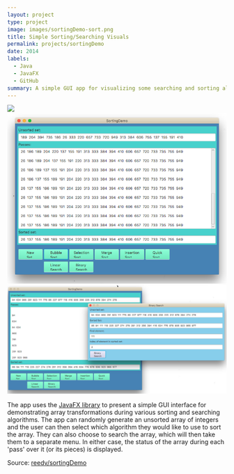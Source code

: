 ```yaml
---
layout: project
type: project
image: images/sortingDemo-sort.png
title: Simple Sorting/Searching Visuals 
permalink: projects/sortingDemo
date: 2014
labels:
  - Java
  - JavaFX
  - GitHub
summary: A simple GUI app for visualizing some searching and sorting algorithms I made for ICS211.
---
```


<img class="ui image" src="{{ site.baseurl }}/images/sortingDemo-sort.png">
<div class="ui small rounded images">
  <img class="ui image" src="../images/sortingDemo-sort.png">
  <img class="ui image" src="../images/sortingDemo-binsearch.png">
</div>

The app uses the [JavaFX library](https://docs.oracle.com/javase/8/javafx/get-started-tutorial/jfx-overview.htm#JFXST784) to present a simple GUI interface for demonstrating array transformations during various sorting and searching algorithms. The app can randomly generate an unsorted array of integers and the user can then select which algorithm they would like to use to sort the array. They can also choose to search the array, which will then take them to a separate menu. In either case, the status of the array during each 'pass' over it (or its pieces) is displayed. 


Source: <a href="https://github.com/reedv/ICS211-sortingDemo"><i class="large github icon "></i>reedv/sortingDemo</a>

